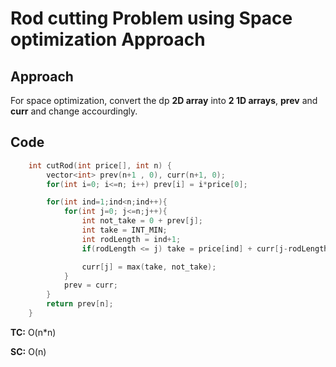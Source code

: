 # Rod cutting Problem using Space optimization Approach

## Approach

For space optimization, convert the dp **2D array** into **2 1D arrays**, **prev** and **curr** and change accourdingly.

## Code

```c++
    int cutRod(int price[], int n) {
        vector<int> prev(n+1 , 0), curr(n+1, 0);
        for(int i=0; i<=n; i++) prev[i] = i*price[0];

        for(int ind=1;ind<n;ind++){
            for(int j=0; j<=n;j++){
                int not_take = 0 + prev[j];
                int take = INT_MIN;
                int rodLength = ind+1;
                if(rodLength <= j) take = price[ind] + curr[j-rodLength];

                curr[j] = max(take, not_take);
            }
            prev = curr;
        }
        return prev[n];
    }
```

**TC:** O(n\*n)

**SC:** O(n)
